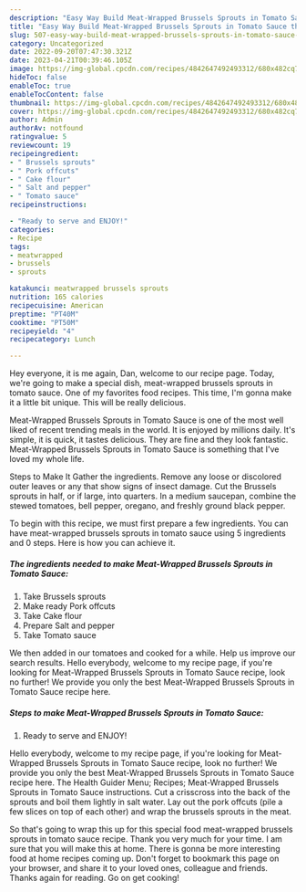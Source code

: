 ```yaml
---
description: "Easy Way Build Meat-Wrapped Brussels Sprouts in Tomato Sauce the Delicious}"
title: "Easy Way Build Meat-Wrapped Brussels Sprouts in Tomato Sauce the Delicious}"
slug: 507-easy-way-build-meat-wrapped-brussels-sprouts-in-tomato-sauce-the-delicious
category: Uncategorized
date: 2022-09-20T07:47:30.321Z
date: 2023-04-21T00:39:46.105Z
image: https://img-global.cpcdn.com/recipes/4842647492493312/680x482cq70/meat-wrapped-brussels-sprouts-in-tomato-sauce-recipe-main-photo.jpg
hideToc: false
enableToc: true
enableTocContent: false
thumbnail: https://img-global.cpcdn.com/recipes/4842647492493312/680x482cq70/meat-wrapped-brussels-sprouts-in-tomato-sauce-recipe-main-photo.jpg
cover: https://img-global.cpcdn.com/recipes/4842647492493312/680x482cq70/meat-wrapped-brussels-sprouts-in-tomato-sauce-recipe-main-photo.jpg
author: Admin
authorAv: notfound
ratingvalue: 5
reviewcount: 19
recipeingredient:
- " Brussels sprouts"
- " Pork offcuts"
- " Cake flour"
- " Salt and pepper"
- " Tomato sauce"
recipeinstructions:

- "Ready to serve and ENJOY!"
categories:
- Recipe
tags:
- meatwrapped
- brussels
- sprouts

katakunci: meatwrapped brussels sprouts 
nutrition: 165 calories
recipecuisine: American
preptime: "PT40M"
cooktime: "PT50M"
recipeyield: "4"
recipecategory: Lunch

---
```



Hey everyone, it is me again, Dan, welcome to our recipe page. Today, we're going to make a special dish, meat-wrapped brussels sprouts in tomato sauce. One of my favorites food recipes. This time, I'm gonna make it a little bit unique. This will be really delicious.

Meat-Wrapped Brussels Sprouts in Tomato Sauce is one of the most well liked of recent trending meals in the world. It is enjoyed by millions daily. It's simple, it is quick, it tastes delicious. They are fine and they look fantastic. Meat-Wrapped Brussels Sprouts in Tomato Sauce is something that I've loved my whole life.

Steps to Make It Gather the ingredients. Remove any loose or discolored outer leaves or any that show signs of insect damage. Cut the Brussels sprouts in half, or if large, into quarters. In a medium saucepan, combine the stewed tomatoes, bell pepper, oregano, and freshly ground black pepper.


To begin with this recipe, we must first prepare a few ingredients. You can have meat-wrapped brussels sprouts in tomato sauce using 5 ingredients and 0 steps. Here is how you can achieve it.

<!--inarticleads1-->

##### The ingredients needed to make Meat-Wrapped Brussels Sprouts in Tomato Sauce:

1. Take  Brussels sprouts
1. Make ready  Pork offcuts
1. Take  Cake flour
1. Prepare  Salt and pepper
1. Take  Tomato sauce


We then added in our tomatoes and cooked for a while. Help us improve our search results. Hello everybody, welcome to my recipe page, if you&#39;re looking for Meat-Wrapped Brussels Sprouts in Tomato Sauce recipe, look no further! We provide you only the best Meat-Wrapped Brussels Sprouts in Tomato Sauce recipe here. 

<!--inarticleads2-->

##### Steps to make Meat-Wrapped Brussels Sprouts in Tomato Sauce:


1. Ready to serve and ENJOY!

Hello everybody, welcome to my recipe page, if you&#39;re looking for Meat-Wrapped Brussels Sprouts in Tomato Sauce recipe, look no further! We provide you only the best Meat-Wrapped Brussels Sprouts in Tomato Sauce recipe here. The Health Guider Menu; Recipes; Meat-Wrapped Brussels Sprouts in Tomato Sauce instructions. Cut a crisscross into the back of the sprouts and boil them lightly in salt water. Lay out the pork offcuts (pile a few slices on top of each other) and wrap the brussels sprouts in the meat. 

So that's going to wrap this up for this special food meat-wrapped brussels sprouts in tomato sauce recipe. Thank you very much for your time. I am sure that you will make this at home. There is gonna be more interesting food at home recipes coming up. Don't forget to bookmark this page on your browser, and share it to your loved ones, colleague and friends. Thanks again for reading. Go on get cooking!
